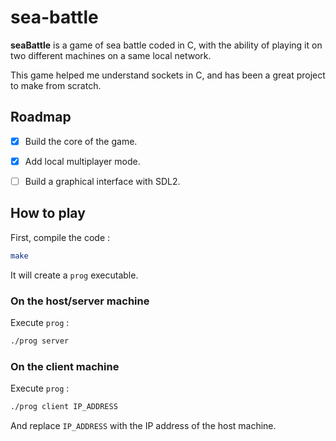 # sea-battle

**seaBattle** is a game of sea battle coded in C, with the ability of playing it on two different machines on a same local network.

This game helped me understand sockets in C, and has been a great project to make from scratch.

## Roadmap
- [x] Build the core of the game.
- [x] Add local multiplayer mode.
- [ ] Build a graphical interface with SDL2.


## How to play

First, compile the code :
```bash
make
```
It will create a `prog` executable.

### On the host/server machine
Execute `prog` :
```bash
./prog server
```

### On the client machine
Execute `prog` :
```bash
./prog client IP_ADDRESS
```
And replace `IP_ADDRESS` with the IP address of the host machine.
